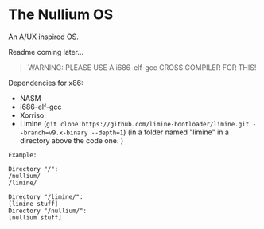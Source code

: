 # The Nullium OS

An A/UX inspired OS.

Readme coming later...

> WARNING: PLEASE USE A i686-elf-gcc CROSS COMPILER FOR THIS!

Dependencies for x86:

* NASM
* i686-elf-gcc
* Xorriso
* Limine (`git clone https://github.com/limine-bootloader/limine.git --branch=v9.x-binary --depth=1`) (in a folder named "limine" in a directory above the code one. )

```
Example: 

Directory "/":
/nullium/
/limine/

Directory "/limine/":
[limine stuff]
Directory "/nullium/":
[nullium stuff]
```